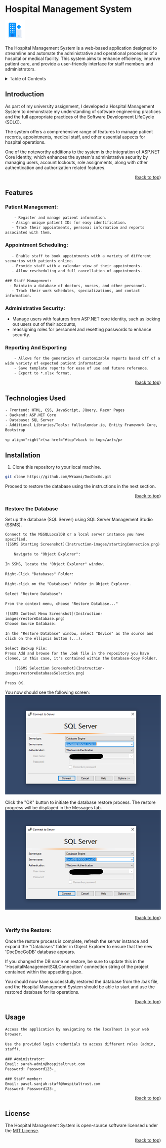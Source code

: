 # Hospital Management System

<!-- PROJECT LOGO -->
![Hospital Management System Logo](wwwroot/resources/logo-two.png)

The Hospital Management System is a web-based application designed to streamline and automate the administrative and operational processes of a hospital or medical facility. This system aims to enhance efficiency, improve patient care, and provide a user-friendly interface for staff members and administrators.

<details>
  <summary>Table of Contents</summary>
  <ol>
    <li>
      <a href="#introduction">Introduction</a>
        <li>
		<a href="#features">Features</a>
		</li>
	     <li>
		<a href="#technologies-used">Tech Stack</a>
		</li>
		<li>
		<a href="#installation">Installation</a>
		</li>
		<li>
		<a href="#usage">Usage</a>
		</li>
		<li>
		<a href="#license">License</a>
    </li>
  </ol>
</details>

## Introduction

As part of my university assignment, I developed a Hospital Management System to demonstrate my understanding of software engineering practices and the full appropriate practices of the Software Development LifeCycle (SDLC). 

The system offers a comprehensive range of features to manage patient records, appointments, medical staff, and other essential aspects for hospital operations.

One of the noteworthy additions to the system is the integration of ASP.NET Core Identity, which enhances the system's administrative security by managing users, account lockouts, role assignments, along with other authentication and authorization related features.

<p align="right">(<a href="#top">back to top</a>)</p>

## Features

  ###  Patient Management:
        - Register and manage patient information.
       - Assign unique patient IDs for easy identification.
       - Track their appointments, personal information and reports associated with them.

   ### Appointment Scheduling:
       - Enable staff to book appointments with a variety of different scenarios with patients online.
       - Provide staff with a calendar view of their appointments.
       - Allow rescheduling and full cancellation of appointments.

    ### Staff Management:
      - Maintain a database of doctors, nurses, and other personnel.
       - Track their work schedules, specializations, and contact information.

   ### Administrative Security:
   - Manage users with features from ASP.NET core identity, such as locking out users out of their accounts, 
  - reassigning roles for personnel and resetting passwords to enhance security.

  ###  Reporting And Exporting:
        - Allows for the generation of customizable reports based off of a wide variety of expected patient information
		- Save template reports for ease of use and future reference.
		- Export to *.xlsx format.

<p align="right">(<a href="#top">back to top</a>)</p>

## Technologies Used

    - Frontend: HTML, CSS, JavaScript, JQuery, Razor Pages
    - Backend: ASP.NET Core
    - Database: SQL Server
    - Additional Libraries/Tools: fullcalendar.io, Entity Framework Core, Bootstrap
	
	<p align="right">(<a href="#top">back to top</a>)</p>


## Installation

   1. Clone this repository to your local machine.

  ```sh
  git clone https://github.com/Wraami/DocDocGo.git
```

Proceed to restore the database using the instructions in the next section.

<p align="right">(<a href="#top">back to top</a>)</p>


### Restore the Database
   Set up the database (SQL Server) using SQL Server Management Studio (SSMS).

    Connect to the MSSQLLocalDB or a local server instance you have specified.
	![SSMS Starting Screenshot](Instruction-images/startingConnection.png)

	    Navigate to "Object Explorer":

    In SSMS, locate the "Object Explorer" window.

    Right-Click "Databases" Folder:

    Right-click on the "Databases" folder in Object Explorer.

    Select "Restore Database":

    From the context menu, choose "Restore Database..."

	![SSMS Context Menu Screenshot](Instruction-images/restoreDatabase.png)
    Choose Source Database:

    In the "Restore Database" window, select "Device" as the source and click on the ellipsis button (...).

    Select Backup File:
    Press Add and browse for the .bak file in the repository you have cloned, in this case, it's contained within the Database-Copy Folder.
	
		![SSMS Selection Screenshot](Instruction-images/restoreDatabaseSelection.png)

	Press OK.

You now should see the following screen:
	![SSMS Final Dialog Screenshot](Instruction-images/startingConnection.png)

Click the "OK" button to initiate the database restore process. The restore progress will be displayed in the Messages tab.
	![SSMS Confirmation Screenshot](Instruction-images/startingConnection.png)

<p align="right">(<a href="#top">back to top</a>)</p>

   ### Verify the Restore:

Once the restore process is complete, refresh the server instance and expand the "Databases" folder in Object Explorer to ensure that the new 'DocDocGoDB' database appears.

If you changed the DB name on restore, be sure to update this in the 'HospitalManagementSQLConnection' connection string of the project contained within the appsettings.json.

You should now have successfully restored the database from the .bak file, and the Hospital Management System should be able to start and use the restored database for its operations.	
	
<p align="right">(<a href="#top">back to top</a>)</p>

## Usage

    Access the application by navigating to the localhost in your web browser.

    Use the provided login credentials to access different roles (admin, staff).
	
	### Administrator:
	Email: sarah-admin@hospitaltrust.com
	Password: Password123-_
	
	### Staff member:
	Email: pavel.sanjah-staff@hospitaltrust.com
	Password: Password123-_

<p align="right">(<a href="#top">back to top</a>)</p>

## License

The Hospital Management System is open-source software licensed under the [MIT License](https://opensource.org/licenses/MIT).

<p align="right">(<a href="#top">back to top</a>)</p>
